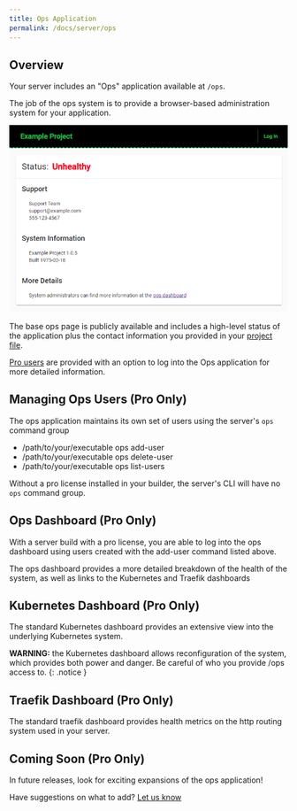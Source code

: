 ```yaml
---
title: Ops Application
permalink: /docs/server/ops
---
```


## Overview

Your server includes an "Ops" application available at `/ops`. 

The job of the ops system is to provide a browser-based administration system for your application. 

<img src="/assets/images/status-page.png">

The base ops page is publicly available and includes a high-level status of the application plus the 
contact information you provided in your [project file](/docs/cli/project-file).

[Pro users](/pro) are provided with an option to log into the Ops application for more detailed information.

## Managing Ops Users (Pro Only)

The ops application maintains its own set of users using the server's `ops` command group

- /path/to/your/executable ops add-user
- /path/to/your/executable ops delete-user
- /path/to/your/executable ops list-users

Without a pro license installed in your builder, the server's CLI will have no `ops` command group.

## Ops Dashboard (Pro Only)

With a server build with a pro license, you are able to log into the ops dashboard using users created with the add-user command listed above.

The ops dashboard provides a more detailed breakdown of the health of the system, as well as links to the Kubernetes and Traefik dashboards

## Kubernetes Dashboard (Pro Only)

The standard Kubernetes dashboard provides an extensive view into the underlying Kubernetes system.

**WARNING:** the Kubernetes dashboard allows reconfiguration of the system, which provides both power and danger. Be careful of who you provide /ops access to.
{: .notice }

## Traefik Dashboard (Pro Only)

The standard traefik dashboard provides health metrics on the http routing system used in your server.

## Coming Soon (Pro Only)

In future releases, look for exciting expansions of the ops application!

Have suggestions on what to add? [Let us know](/community)
